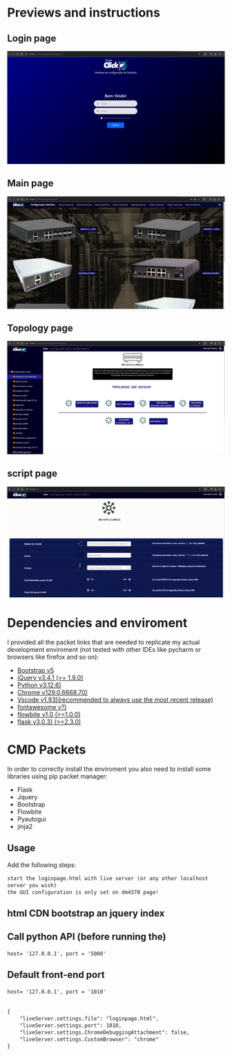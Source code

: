 # Previews and instructions

## Login page
![alt text](https://github.com/Richardbarbosasilva/Datacom-automate-config-L2-L3/blob/main/loginpage.png)

## Main page
![alt text](https://github.com/Richardbarbosasilva/Datacom-automate-config-L2-L3/blob/main/mainpage.png)

## Topology page
![alt text](https://github.com/Richardbarbosasilva/Datacom-automate-config-L2-L3/blob/main/topologypage.png)

## script page
![alt text](https://github.com/Richardbarbosasilva/Datacom-automate-config-L2-L3/blob/main/scriptpagegif.gif)

# Dependencies and enviroment

I provided all the packet links that are needed to replicate my actual development enviroment (not tested with other IDEs like pycharm or browsers like firefox and so on):

- [Bootstrap v5](http://getbootstrap.com/)
- [jQuery v3.4.1 (>= 1.9.0)](http://jquery.com/)
- [Python v3.12.6)](http://www.python.org/)
- [Chrome v129.0.6668.70)](https://www.google.pt/intl/pt-PT/chrome/?brand=OZZY&ds_kid=43700080663033589&gad_source=1&gclid=Cj0KCQjwr9m3BhDHARIsANut04Ze-cxBa8X7gW9GnJZwEchmEKV5FjVR5CuHXZ4XFJB2wq_6AP-QfDQaAugREALw_wcB&gclsrc=aw.ds)
- [Vscode v1.93)(recommended to always use the most recent release)](https://code.visualstudio.com/download)
- [fontawesome v?)](https://kit.fontawesome.com/64d58efce2.js)
- [flowbite v1.0 (>=1.0.0)](https://flowbite.com/docs/getting-started/introduction/)
- [flask v3.0.3) (>=2.3.0)](https://flask.palletsprojects.com/en/3.0.x/)

# CMD Packets

In order to correctly install the enviroment you also need to install some libraries using pip packet manager:

- Flask
- Jquery
- Bootstrap
- Flowbite
- Pyautogui
- jinja2

## Usage

Add the following steps:

```Starting
start the loginpage.html with live server (or any other localhost server you wish)
the GUI configuration is only set on dm4370 page!
```

## html CDN bootstrap an jquery index
<!-- Required Stylesheets -->
<link href="bootstrap.css" rel="stylesheet">

<!-- Required Javascript -->
<script src="jquery.js"></script>
<script src="bstreeview.js"></script>


## Call python API (before running the)
```
host= '127.0.0.1', port = '5000'

```

## Default front-end port
```
host= '127.0.0.1', port = '1010'

```

``` live server settings.json model

{
    "liveServer.settings.file": "loginpage.html",
    "liveServer.settings.port": 1010,
    "liveServer.settings.ChromeDebuggingAttachment": false,
    "liveServer.settings.CustomBrowser": "chrome"
}

```









